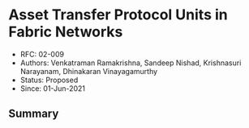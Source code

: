 <!--
 Copyright IBM Corp. All Rights Reserved.

 SPDX-License-Identifier: CC-BY-4.0
 -->
# Asset Transfer Protocol Units in Fabric Networks

- RFC: 02-009
- Authors: Venkatraman Ramakrishna, Sandeep Nishad, Krishnasuri Narayanam, Dhinakaran Vinayagamurthy
- Status: Proposed
- Since: 01-Jun-2021

## Summary

